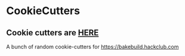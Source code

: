 # CookieCutters
## Cookie cutters are [HERE](https://cad.onshape.com/documents/f7abc5d12fbefd800392b546/w/0cf15ecfd99f8362d43573b6/e/ba1ee1766d19fdd88455ebe3?renderMode=0&uiState=679d792c2e9f782bad0200fb)
A bunch of random cookie-cutters for https://bakebuild.hackclub.com
